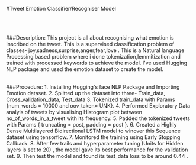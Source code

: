 #Tweet Emotion Classifier/Recogniser Model

<br />
<br />

###Description:
This project is all about recognising what emotion is inscribed on the tweet. This is a supervised classification problem of classes- joy,sadness,surprise,anger,fear,love . This is a Natural language Processing based problem where i done tokenization,lemmitization and trained with processed keywords to achieve the model. I've used Hugging NLP package and used the emotion dataset to create the model.

<br />
###Procedure:
1. Installing Hugging's face NLP Package and Importing Emotion dataset.
2. Splitted up the dataset into three- Train_data, Cross_validation_data, Test_data
3. Tokenized train_data with Params {num_words = 10000 and oov_taken= UNK}.
4. Performed Exploratory Data analyis of tweets by visualising Histogram plot between no_of_words_in_a_tweet with its frequency.
5. Padded the tokenized tweets with Params { truncating = post, padding = post }.
6. Created a Highly Dense Multilayered Bidirectional LSTM model to winover this Sequence dataset using tensorflow.
7. Monitored the training using Early Stopping Callback.
8. After few trails and hyperparameter tuning (Units for Hidden layers is set to 20) , the model gave its best performance for the validation set.
9. Then test the model and found its test_data loss to be around 0.44 .
 
